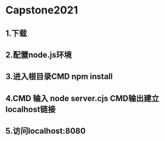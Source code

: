 # Capstone2021
## 1.下载
## 2.配置node.js环境
## 3.进入根目录CMD npm install
## 4.CMD 输入 node server.cjs CMD输出建立localhost链接
## 5.访问localhost:8080
